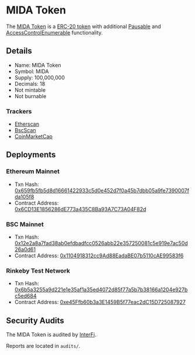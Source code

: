 # MIDA Token
The [MIDA Token](https://etherscan.io/token/0x6CD13E1856286dE773a435C8Ba93A7C73A04F82d) is a [ERC-20 token](https://eips.ethereum.org/EIPS/eip-20) with additional [Pausable](https://docs.openzeppelin.com/contracts/4.x/api/security#Pausable) and [AccessControlEnumerable](https://docs.openzeppelin.com/contracts/4.x/api/access#AccessControlEnumerable) functionality.

## Details
- Name: MIDA Token
- Symbol: MIDA
- Supply: 100,000,000
- Decimals: 18
- Not mintable
- Not burnable

### Trackers
- [Etherscan](https://etherscan.io/token/0x6CD13E1856286dE773a435C8Ba93A7C73A04F82d)
- [BscScan](https://bscscan.com/token/0x1104918312cc9ad88eadabe07b5110cae99583f6)
- [CoinMarketCap](https://coinmarketcap.com/currencies/mida/)

## Deployments

### Ethereum Mainnet

- Txn Hash: [0x659fb5fb5d8d16661422933c5d0e452d7f0a45b7dbb05a9fe7390007fda105f8](https://etherscan.io/tx/0x659fb5fb5d8d16661422933c5d0e452d7f0a45b7dbb05a9fe7390007fda105f8)
- Contract Address: [0x6CD13E1856286dE773a435C8Ba93A7C73A04F82d](https://etherscan.io/address/0x6CD13E1856286dE773a435C8Ba93A7C73A04F82d)

### BSC Mainnet

- Txn Hash: [0x12e2a8a7fad38ab0efdbadfcc0526abb22e357250081c5e919e7ac50d26a0d61](https://bscscan.com/tx/0x12e2a8a7fad38ab0efdbadfcc0526abb22e357250081c5e919e7ac50d26a0d61)
- Contract Address: [0x1104918312cc9Ad88EadaBE07b5110cAE99583f6](https://bscscan.com/address/0x1104918312cc9ad88eadabe07b5110cae99583f6)

### Rinkeby Test Network

- Txn Hash: [0x6b5a3255a9d221e1e35af1a35ed4072d85f77a5b7b38166a1204e927bc5ed684](https://rinkeby.etherscan.io/tx/0x6b5a3255a9d221e1e35af1a35ed4072d85f77a5b7b38166a1204e927bc5ed684)
- Contract Address: [0xe45Ffb60b3a3E1459B5f77eac2dC15D725087927](https://rinkeby.etherscan.io/address/0xe45Ffb60b3a3E1459B5f77eac2dC15D725087927)

## Security Audits
The MIDA Token is audited by [InterFi](https://www.interfi.network).

Reports are located in `audits/`.